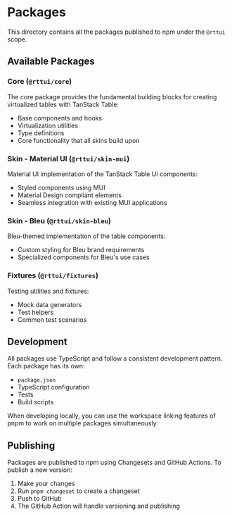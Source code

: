 # Packages

This directory contains all the packages published to npm under the `@rttui` scope.

## Available Packages

### Core (`@rttui/core`)

The core package provides the fundamental building blocks for creating virtualized tables with TanStack Table:

- Base components and hooks
- Virtualization utilities
- Type definitions
- Core functionality that all skins build upon

### Skin - Material UI (`@rttui/skin-mui`)

Material UI implementation of the TanStack Table UI components:

- Styled components using MUI
- Material Design compliant elements
- Seamless integration with existing MUI applications

### Skin - Bleu (`@rttui/skin-bleu`)

Bleu-themed implementation of the table components:

- Custom styling for Bleu brand requirements
- Specialized components for Bleu's use cases

### Fixtures (`@rttui/fixtures`)

Testing utilities and fixtures:

- Mock data generators
- Test helpers
- Common test scenarios

## Development

All packages use TypeScript and follow a consistent development pattern. Each package has its own:

- `package.json`
- TypeScript configuration
- Tests
- Build scripts

When developing locally, you can use the workspace linking features of pnpm to work on multiple packages simultaneously.

## Publishing

Packages are published to npm using Changesets and GitHub Actions. To publish a new version:

1. Make your changes
2. Run `pnpm changeset` to create a changeset
3. Push to GitHub
4. The GitHub Action will handle versioning and publishing 